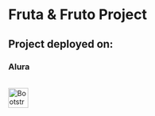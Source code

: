 <h1>Fruta & Fruto Project</h1>

<h2>Project deployed on: </h2>

<h3>Alura</h3>

<div style="display: inline_block"><br>
  <img align="center" alt="Bootstrap" height="40" width="40" src="https://cdn.jsdelivr.net/gh/devicons/devicon/icons/bootstrap/bootstrap-original-wordmark.svg" />
</div>
